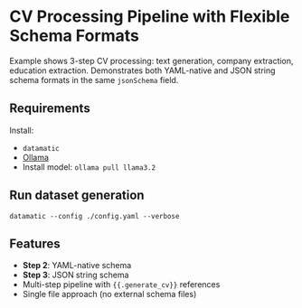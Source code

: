 # CV Processing Pipeline with Flexible Schema Formats

Example shows 3-step CV processing: text generation, company extraction, education extraction. Demonstrates both YAML-native and JSON string schema formats in the same `jsonSchema` field.

## Requirements

Install:

- `datamatic`
- [Ollama](https://ollama.com/download)
- Install model: `ollama pull llama3.2`

## Run dataset generation

`datamatic --config ./config.yaml --verbose`

## Features

- **Step 2**: YAML-native schema
- **Step 3**: JSON string schema
- Multi-step pipeline with `{{.generate_cv}}` references
- Single file approach (no external schema files)
